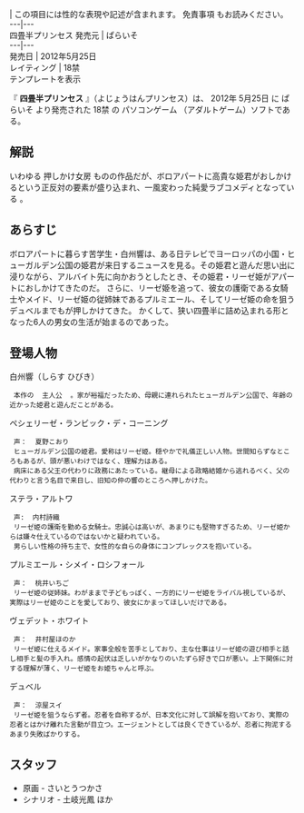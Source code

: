 |  この項目には性的な表現や記述が含まれます。  免責事項  もお読みください。  
---|---  
四畳半プリンセス  発売元  |  ぱらいそ   
---|---  
発売日  |  2012年5月25日   
レイティング  |  18禁   
テンプレートを表示  
  
『 **四畳半プリンセス** 』（よじょうはんプリンセス）は、  2012年  5月25日  に  ぱらいそ  より発売された  18禁  の
パソコンゲーム  （アダルトゲーム）ソフトである。

##  解説  

いわゆる  押しかけ女房  ものの作品だが、ボロアパートに高貴な姫君がおしかけるという正反対の要素が盛り込まれ、一風変わった純愛ラブコメディとなっている
  。

##  あらすじ  

ボロアパートに暮らす苦学生・白州響は、ある日テレビでヨーロッパの小国・ヒューガルデン公国の姫君が来日するニュースを見る。その姫君と遊んだ思い出に浸りながら、アルバイト先に向かおうとしたとき、その姫君・リーゼ姫がアパートにおしかけてきたのだ。
さらに、リーゼ姫を追って、彼女の護衛である女騎士やメイド、リーゼ姫の従姉妹であるプルミエール、そしてリーゼ姫の命を狙うデュベルまでもが押しかけてきた。
かくして、狭い四畳半に詰め込まれる形となった6人の男女の生活が始まるのであった。

##  登場人物  

白州響（しらす ひびき）

     本作の  主人公  。家が裕福だったため、母親に連れられたヒューガルデン公国で、年齢の近かった姫君と遊んだことがある。 
ペシェリーゼ・ランビック・デ・コーニング

     声：  夏野こおり 
     ヒューガルデン公国の姫君。愛称はリーゼ姫。穏やかで礼儀正しい人物。世間知らずなところもあるが、頭が悪いわけではなく、理解力はある。 
     病床にある父王の代わりに政務にあたっている。継母による政略結婚から逃れるべく、父の代わりと言う名目で来日し、旧知の仲の響のところへ押しかけた。 
ステラ・アルトワ

     声:  内村詩織 
     リーゼ姫の護衛を勤める女騎士。忠誠心は高いが、あまりにも堅物すぎるため、リーゼ姫からは嫌々仕えているのではないかと疑われている。 
     男らしい性格の持ち主で、女性的な自らの身体にコンプレックスを抱いている。 
プルミエール・シメイ・ロシフォール

     声：  桃井いちご 
     リーゼ姫の従姉妹。わがままで子どもっぽく、一方的にリーゼ姫をライバル視しているが、実際はリーゼ姫のことを愛しており、彼女にかまってほしいだけである。 
ヴェデット・ホワイト

     声：  井村屋ほのか 
     リーゼ姫に仕えるメイド。家事全般を苦手としており、主な仕事はリーゼ姫の遊び相手と話し相手と髪の手入れ。感情の起伏は乏しいがかなりのいたずら好きで口が悪い。上下関係に対する理解が薄く、リーゼ姫をお姫ちゃんと呼ぶ。 
デュベル

     声：  涼屋スイ 
     リーゼ姫を狙うならず者。忍者を自称するが、日本文化に対して誤解を抱いており、実際の忍者とはかけ離れた言動が目立つ。エージェントとしては良くできているが、忍者に拘泥するあまり失敗ばかりする。 

##  スタッフ  

  * 原画 -  さいとうつかさ 
  * シナリオ -  土岐光鳳  ほか 

